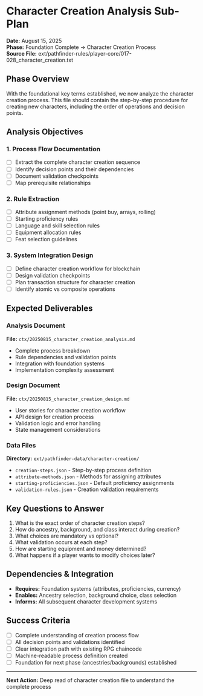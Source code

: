 # Character Creation Analysis Sub-Plan
**Date:** August 15, 2025  
**Phase:** Foundation Complete → Character Creation Process  
**Source File:** ext/pathfinder-rules/player-core/017-028_character_creation.txt

## Phase Overview
With the foundational key terms established, we now analyze the character creation process. This file should contain the step-by-step procedure for creating new characters, including the order of operations and decision points.

## Analysis Objectives

### 1. Process Flow Documentation
- [ ] Extract the complete character creation sequence
- [ ] Identify decision points and their dependencies
- [ ] Document validation checkpoints
- [ ] Map prerequisite relationships

### 2. Rule Extraction
- [ ] Attribute assignment methods (point buy, arrays, rolling)
- [ ] Starting proficiency rules
- [ ] Language and skill selection rules
- [ ] Equipment allocation rules
- [ ] Feat selection guidelines

### 3. System Integration Design
- [ ] Define character creation workflow for blockchain
- [ ] Design validation checkpoints
- [ ] Plan transaction structure for character creation
- [ ] Identify atomic vs composite operations

## Expected Deliverables

### Analysis Document
**File:** `ctx/20250815_character_creation_analysis.md`
- Complete process breakdown
- Rule dependencies and validation points
- Integration with foundation systems
- Implementation complexity assessment

### Design Document  
**File:** `ctx/20250815_character_creation_design.md`
- User stories for character creation workflow
- API design for creation process
- Validation logic and error handling
- State management considerations

### Data Files
**Directory:** `ext/pathfinder-data/character-creation/`
- `creation-steps.json` - Step-by-step process definition
- `attribute-methods.json` - Methods for assigning attributes
- `starting-proficiencies.json` - Default proficiency assignments
- `validation-rules.json` - Creation validation requirements

## Key Questions to Answer
1. What is the exact order of character creation steps?
2. How do ancestry, background, and class interact during creation?
3. What choices are mandatory vs optional?
4. What validation occurs at each step?
5. How are starting equipment and money determined?
6. What happens if a player wants to modify choices later?

## Dependencies & Integration
- **Requires:** Foundation systems (attributes, proficiencies, currency)
- **Enables:** Ancestry selection, background choice, class selection
- **Informs:** All subsequent character development systems

## Success Criteria
- [ ] Complete understanding of creation process flow
- [ ] All decision points and validations identified
- [ ] Clear integration path with existing RPG chaincode
- [ ] Machine-readable process definition created
- [ ] Foundation for next phase (ancestries/backgrounds) established

---

**Next Action:** Deep read of character creation file to understand the complete process